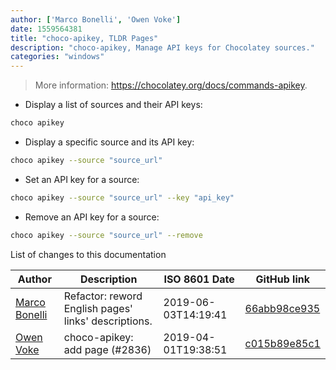 ```yaml
---
author: ['Marco Bonelli', 'Owen Voke']
date: 1559564381
title: "choco-apikey, TLDR Pages"
description: "choco-apikey, Manage API keys for Chocolatey sources."
categories: "windows"
---
```

> More information: <https://chocolatey.org/docs/commands-apikey>.

- Display a list of sources and their API keys:

```bash
choco apikey
```

- Display a specific source and its API key:

```bash
choco apikey --source "source_url"
```

- Set an API key for a source:

```bash
choco apikey --source "source_url" --key "api_key"
```

- Remove an API key for a source:

```bash
choco apikey --source "source_url" --remove
```
List of changes to this documentation


Author | Description | ISO 8601 Date | GitHub link
------|-----|-----|-----
[Marco Bonelli](mailto:marco@mebeim.net) | Refactor: reword English pages' links' descriptions. | 2019-06-03T14:19:41 | [66abb98ce935](https://github.com/tldr-pages/tldr/commit/66abb98ce935c0f4516bf30c4d6da72180d5a3ab)
[Owen Voke](mailto:owzie123@gmail.com) | choco-apikey: add page (#2836) | 2019-04-01T19:38:51 | [c015b89e85c1](https://github.com/tldr-pages/tldr/commit/c015b89e85c19a4c26c33cb98afea2f7a7c5aeaf)

